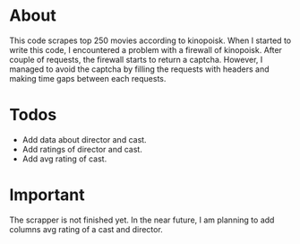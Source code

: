 # About
This code scrapes top 250 movies according to kinopoisk. When I started to write this code, I encountered a problem with a firewall of kinopoisk. After couple of requests, the firewall starts to return a captcha.  However, I managed to avoid the captcha by filling the requests with headers and making time gaps between each requests. 
# Todos
  - Add data about director and cast.
  - Add ratings of director and cast.
  - Add avg rating of cast.
# Important
The scrapper is not finished yet. In the near future, I am planning to add columns avg rating of a cast and director.
